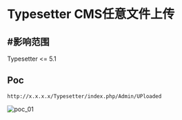# Typesetter CMS任意文件上传

## #影响范围

Typesetter <= 5.1

## Poc

```
http://x.x.x.x/Typesetter/index.php/Admin/UPloaded
```

![poc_01](https://tva1.sinaimg.cn/large/007S8ZIlgy1gjxxlgup50g30zd0lgkj3.gif)

